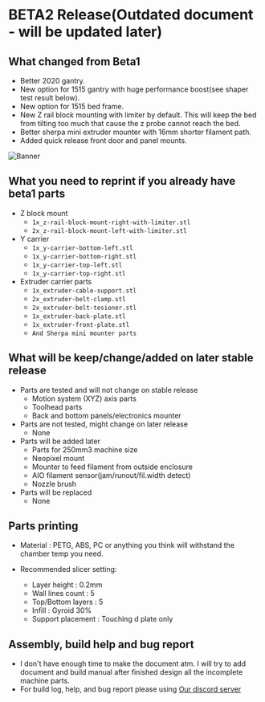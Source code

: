 # BETA2 Release(Outdated document - will be updated later)

## What changed from Beta1

- Better 2020 gantry.
- New option for 1515 gantry with huge performance boost(see shaper test result below).
- New option for 1515 bed frame.
- New Z rail block mounting with limiter by default. This will keep the bed from tilting too much that cause the z probe cannot reach the bed.
- Better sherpa mini extruder mounter with 16mm shorter filament path.
- Added quick release front door and panel mounts.

![Banner](./../Doc/img/gantry-compare.png)

## What you need to reprint if you already have beta1 parts

- Z block mount
  - <code>1x_z-rail-block-mount-right-with-limiter.stl</code>
  - <code>2x_z-rail-block-mount-left-with-limiter.stl</code>
- Y carrier
  - <code>1x_y-carrier-bottom-left.stl</code>
  - <code>1x_y-carrier-bottom-right.stl</code>
  - <code>1x_y-carrier-top-left.stl</code>
  - <code>1x_y-carrier-top-right.stl</code>
- Extruder carrier parts
  - <code>1x_extruder-cable-support.stl</code>
  - <code>2x_extruder-belt-clamp.stl</code>
  - <code>2x_extruder-belt-tesioner.stl</code>
  - <code>1x_extruder-back-plate.stl</code>
  - <code>1x_extruder-front-plate.stl</code>
  - <code>And Sherpa mini mounter parts</code>

## What will be keep/change/added on later stable release

- Parts are tested and will not change on stable release
  - Motion system (XYZ) axis parts
  - Toolhead parts
  - Back and bottom panels/electronics mounter
- Parts are not tested, might change on later release
  - None
- Parts will be added later
  - Parts for 250mm3 machine size
  - Neopixel mount
  - Mounter to feed filament from outside enclosure
  - AIO filament sensor(jam/runout/fil.width detect)
  - Nozzle brush
- Parts will be replaced
  - None

## Parts printing

- Material : PETG, ABS, PC or anything you think will withstand the chamber temp you need.

- Recommended slicer setting:
  - Layer height : 0.2mm
  - Wall lines count : 5
  - Top/Bottom layers : 5
  - Infill : Gyroid 30%
  - Support placement : Touching d plate only

## Assembly, build help and bug report

- I don't have enough time to make the document atm. I will try to add document and build manual after finished design all the incomplete machine parts.
- For build log, help, and bug report please using [Our discord server](https://discord.gg/WZVP2HuAag)
